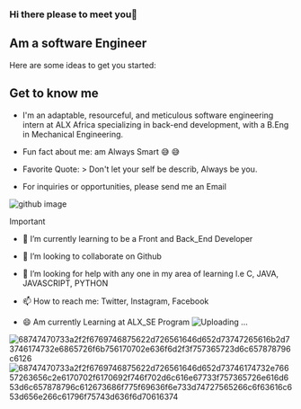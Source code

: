 ### Hi there  please to meet you👋
## Am a software Engineer 


Here are some ideas to get you started:
## **Get to know me** 
- I'm an adaptable, resourceful, and meticulous software engineering intern at ALX Africa specializing in back-end development, with a B.Eng in Mechanical Engineering.
* Fun fact about me: am Always Smart 😅 😅
+ Favorite Quote: > Don't let your self be describ, Always be you.
- For inquiries or opportunities, please send me an Email

![github image](https://github.com/Saint8083/Saint8083/assets/122878923/7fe8632d-3e9e-49b2-af2c-5e04de660fae)

> [!IMPORTANT]
- 🌱 I’m currently learning to be a Front and Back_End Developer
+ 👯 I’m looking to collaborate on Github
* 🤔 I’m looking for help with any one in my area of learning l.e C, JAVA, JAVASCRIPT, PYTHON
- 📫 How to reach me: Twitter, Instagram, Facebook
+ 😄 Am currently Learning at ALX_SE Program
 ![Uploading …]()

![68747470733a2f2f6769746875622d726561646d652d73747265616b2d73746174732e6865726f6b756170702e636f6d2f3f757365723d6c657878796c6126](https://github.com/Saint8083/Saint8083/assets/122878923/e6ed5e91-090c-4670-938b-8a140b5a3deb)
![68747470733a2f2f6769746875622d726561646d652d73746174732e76657263656c2e6170702f6170692f746f702d6c616e67733f757365726e616d653d6c657878796c612673686f775f69636f6e733d74727565266c6f63616c653d656e266c61796f75743d636f6d70616374](https://github.com/Saint8083/Saint8083/assets/122878923/db4d8355-8c9f-470e-95d6-31b6e69eacac)
